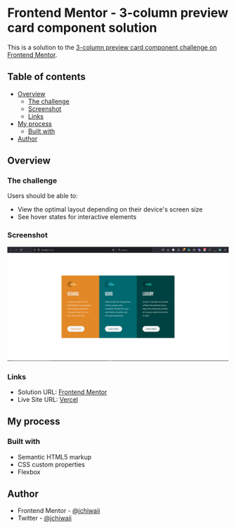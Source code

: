 # Frontend Mentor - 3-column preview card component solution

This is a solution to the [3-column preview card component challenge on Frontend Mentor](https://www.frontendmentor.io/challenges/3column-preview-card-component-pH92eAR2-).

## Table of contents

- [Overview](#overview)
  - [The challenge](#the-challenge)
  - [Screenshot](#screenshot)
  - [Links](#links)
- [My process](#my-process)
  - [Built with](#built-with)
- [Author](#author)

## Overview

### The challenge

Users should be able to:

- View the optimal layout depending on their device's screen size
- See hover states for interactive elements

### Screenshot

![](./images/screenshot.PNG)

### Links

- Solution URL: [Frontend Mentor](https://your-solution-url.com)
- Live Site URL: [Vercel](https://column-card-wheat.vercel.app/)

## My process

### Built with

- Semantic HTML5 markup
- CSS custom properties
- Flexbox

## Author

- Frontend Mentor - [@jchiwaii](https://www.frontendmentor.io/profile/jchiwaii)
- Twitter - [@jchiwaii](https://www.twitter.com/jchiwaii)
